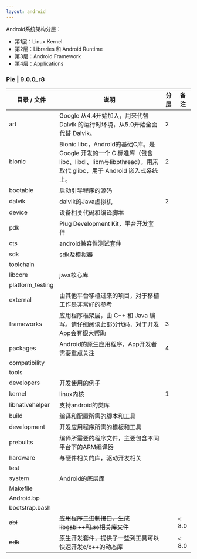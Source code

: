 ```yaml
---
layout: android
---
```


Android系统架构分层：
* 第1层：Linux Kernel
* 第2层：Libraries 和 Android Runtime
* 第3层：Android Framework
* 第4层：Applications

### Pie | 9.0.0_r8

|目录 / 文件|说明|分层|备注|
|-|-|-|-|
|art|Google 从4.4开始加入，用来代替 Dalvik 的运行时环境，从5.0开始全面代替 Dalvik。|2|
|bionic|Bionic libc，Android的基础C库。是 Google 开发的一个 C 标准库（包含libc、libdl、libm与libpthread），用来取代 glibc，用于 Android 嵌入式系统上。|2|
|bootable|启动引导程序的源码|
|dalvik|dalvik的Java虚拟机|2|
|device|设备相关代码和编译脚本|
|pdk|Plug Development Kit，平台开发套件|
|cts|android兼容性测试套件|
|sdk|sdk及模拟器|
|toolchain||
|libcore|java核心库|
|platform_testing||
|external|由其他平台移植过来的项目，对于移植工作是非常好的参考|
|frameworks|应用程序框架层，由 C++ 和 Java 编写。请仔细阅读此部分代码，对于开发App会有很大帮助|3|
|packages|Android的原生应用程序，App开发者需要重点关注|4|
|compatibility||
|tools||
|developers|开发使用的例子|
|kernel|linux内核|1|
|libnativehelper|支持android的类库|
|build|编译和配置所需的脚本和工具|
|development|开发应用程序所需的模板和工具|
|prebuilts|编译所需要的程序文件，主要包含不同平台下的ARM编译器|
|hardware|与硬件相关的库，驱动开发相关|
|test||
|system|Android的底层库|
|Makefile||
|Android.bp||
|bootstrap.bash||
|~~abi~~|~~应用程序二进制接口，生成libgabi++和.so相关库文件~~||< 8.0|
|~~ndk~~|~~原生开发套件，提供了一些列工具可以快速开发c/c++的动态库~~||< 8.0|
